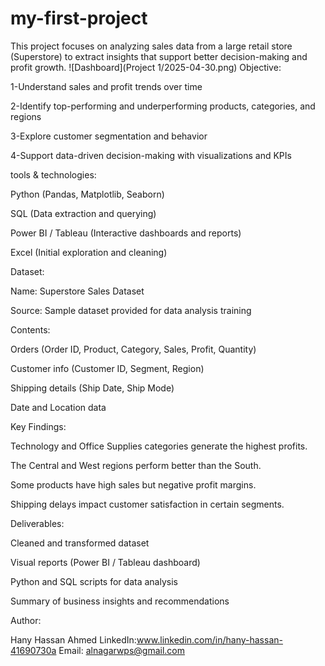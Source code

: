 # my-first-project
This project focuses on analyzing sales data from a large retail store (Superstore) to extract insights that support better decision-making and profit growth.
![Dashboard](Project 1/2025-04-30.png)
Objective:

1-Understand sales and profit trends over time

2-Identify top-performing and underperforming products, categories, and regions

3-Explore customer segmentation and behavior

4-Support data-driven decision-making with visualizations and KPIs

tools & technologies:

Python (Pandas, Matplotlib, Seaborn)

SQL (Data extraction and querying)

Power BI / Tableau (Interactive dashboards and reports)

Excel (Initial exploration and cleaning)

Dataset:

Name: Superstore Sales Dataset

Source: Sample dataset provided for data analysis training

Contents:

Orders (Order ID, Product, Category, Sales, Profit, Quantity)

Customer info (Customer ID, Segment, Region)

Shipping details (Ship Date, Ship Mode)

Date and Location data

 
Key Findings:

Technology and Office Supplies categories generate the highest profits.

The Central and West regions perform better than the South.

Some products have high sales but negative profit margins.

Shipping delays impact customer satisfaction in certain segments.


Deliverables:

Cleaned and transformed dataset

Visual reports (Power BI / Tableau dashboard)

Python and SQL scripts for data analysis

Summary of business insights and recommendations

Author:

Hany Hassan Ahmed
LinkedIn:www.linkedin.com/in/hany-hassan-41690730a
Email: alnagarwps@gmail.com




